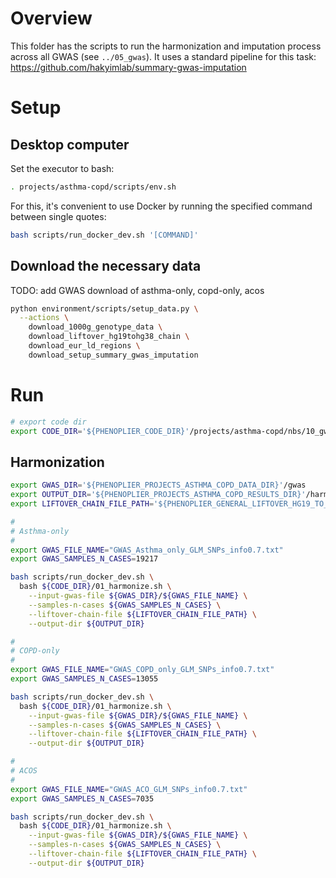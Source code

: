 # Overview

This folder has the scripts to run the harmonization and imputation process across all GWAS (see `../05_gwas`).
It uses a standard pipeline for this task: https://github.com/hakyimlab/summary-gwas-imputation 


# Setup

## Desktop computer

Set the executor to bash:
```bash
. projects/asthma-copd/scripts/env.sh
```

For this, it's convenient to use Docker by running the specified command between single quotes:

```bash
bash scripts/run_docker_dev.sh '[COMMAND]'
```

## Download the necessary data

TODO: add GWAS download of asthma-only, copd-only, acos

```bash
python environment/scripts/setup_data.py \
  --actions \
    download_1000g_genotype_data \
    download_liftover_hg19tohg38_chain \
    download_eur_ld_regions \
    download_setup_summary_gwas_imputation
```


# Run

```bash
# export code dir
export CODE_DIR='${PHENOPLIER_CODE_DIR}'/projects/asthma-copd/nbs/10_gwas_harmonization
```

## Harmonization

```bash
export GWAS_DIR='${PHENOPLIER_PROJECTS_ASTHMA_COPD_DATA_DIR}'/gwas
export OUTPUT_DIR='${PHENOPLIER_PROJECTS_ASTHMA_COPD_RESULTS_DIR}'/harmonized_gwas
export LIFTOVER_CHAIN_FILE_PATH='${PHENOPLIER_GENERAL_LIFTOVER_HG19_TO_HG38}'

#
# Asthma-only
#
export GWAS_FILE_NAME="GWAS_Asthma_only_GLM_SNPs_info0.7.txt"
export GWAS_SAMPLES_N_CASES=19217

bash scripts/run_docker_dev.sh \
  bash ${CODE_DIR}/01_harmonize.sh \
    --input-gwas-file ${GWAS_DIR}/${GWAS_FILE_NAME} \
    --samples-n-cases ${GWAS_SAMPLES_N_CASES} \
    --liftover-chain-file ${LIFTOVER_CHAIN_FILE_PATH} \
    --output-dir ${OUTPUT_DIR}

#
# COPD-only
#
export GWAS_FILE_NAME="GWAS_COPD_only_GLM_SNPs_info0.7.txt"
export GWAS_SAMPLES_N_CASES=13055

bash scripts/run_docker_dev.sh \
  bash ${CODE_DIR}/01_harmonize.sh \
    --input-gwas-file ${GWAS_DIR}/${GWAS_FILE_NAME} \
    --samples-n-cases ${GWAS_SAMPLES_N_CASES} \
    --liftover-chain-file ${LIFTOVER_CHAIN_FILE_PATH} \
    --output-dir ${OUTPUT_DIR}

#
# ACOS
#
export GWAS_FILE_NAME="GWAS_ACO_GLM_SNPs_info0.7.txt"
export GWAS_SAMPLES_N_CASES=7035

bash scripts/run_docker_dev.sh \
  bash ${CODE_DIR}/01_harmonize.sh \
    --input-gwas-file ${GWAS_DIR}/${GWAS_FILE_NAME} \
    --samples-n-cases ${GWAS_SAMPLES_N_CASES} \
    --liftover-chain-file ${LIFTOVER_CHAIN_FILE_PATH} \
    --output-dir ${OUTPUT_DIR}
```
